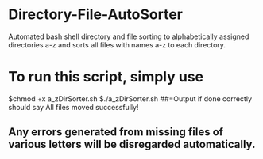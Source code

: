 # Directory-File-AutoSorter
Automated bash shell directory and file sorting to alphabetically assigned directories a-z and sorts all files with names a-z to each directory. 
# To run this script, simply use 
$chmod +x a_zDirSorter.sh
$./a_zDirSorter.sh
##=Output if done correctly should say All files moved successfully!
## Any errors generated from missing files of various letters will be disregarded automatically.
